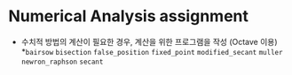 # Numerical Analysis assignment
+ 수치적 방법의 계산이 필요한 경우, 계산을 위한 프로그램을 작성 (Octave 이용)
*<code>bairsow</code>
<code>bisection</code>
<code>false_position</code>
<code>fixed_point</code>
<code>modified_secant</code>
<code>muller</code>
<code>newron_raphson</code>
<code>secant</code>
